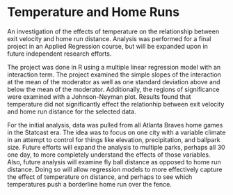 # Temperature and Home Runs 
An investigation of the effects of temperature on the relationship between exit velocity and home run distance. Analysis was performed for a final project in an Applied Regression course, but will be expanded upon in future independent research efforts. 

The project was done in R using a multiple linear regression model with an interaction term. The project examined the simple slopes of the interaction at the mean of the moderator as well as one standard deviation above and below the mean of the moderator. Additionally, the regions of significance were examined with a Johnson-Neyman plot. Results found that temperature did not significantly effect the relationhip between exit velocity and home run distance for the selected data.  

For the initial analysis, data was pulled from all Atlanta Braves home games in the Statcast era. The idea was to focus on one city with a variable climate in an attempt to control for things like elevation, precipitation, and ballpark size. Future efforts will expand the analysis to multiple parks, perhaps all 30 one day, to more completely understand the effects of those variables. Also, future analysis will examine fly ball distance as opposed to home run distance. Doing so will allow regression models to more effectively capture the effect of temperature on distance, and perhaps to see which temperatures push a borderline home run over the fence. 

